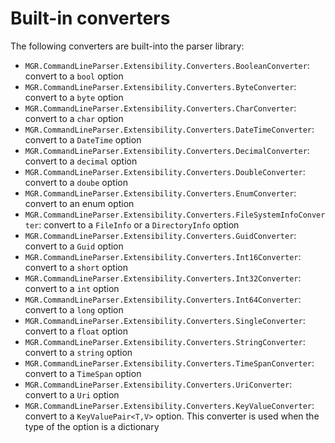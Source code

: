 ﻿# Built-in converters

The following converters are built-into the parser library:

- `MGR.CommandLineParser.Extensibility.Converters.BooleanConverter`:
convert to a `bool` option
- `MGR.CommandLineParser.Extensibility.Converters.ByteConverter`:
convert to a `byte` option
- `MGR.CommandLineParser.Extensibility.Converters.CharConverter`:
convert to a `char` option
- `MGR.CommandLineParser.Extensibility.Converters.DateTimeConverter`:
convert to a `DateTime` option
- `MGR.CommandLineParser.Extensibility.Converters.DecimalConverter`:
convert to a `decimal` option
- `MGR.CommandLineParser.Extensibility.Converters.DoubleConverter`:
convert to a `doube` option
- `MGR.CommandLineParser.Extensibility.Converters.EnumConverter`:
convert to an enum option
- `MGR.CommandLineParser.Extensibility.Converters.FileSystemInfoConverter`:
convert to a `FileInfo` or a `DirectoryInfo` option
- `MGR.CommandLineParser.Extensibility.Converters.GuidConverter`:
convert to a `Guid` option
- `MGR.CommandLineParser.Extensibility.Converters.Int16Converter`:
convert to a `short` option
- `MGR.CommandLineParser.Extensibility.Converters.Int32Converter`:
convert to a `int` option
- `MGR.CommandLineParser.Extensibility.Converters.Int64Converter`:
convert to a `long` option
- `MGR.CommandLineParser.Extensibility.Converters.SingleConverter`:
convert to a `float` option
- `MGR.CommandLineParser.Extensibility.Converters.StringConverter`:
convert to a `string` option
- `MGR.CommandLineParser.Extensibility.Converters.TimeSpanConverter`:
convert to a `TimeSpan` option
- `MGR.CommandLineParser.Extensibility.Converters.UriConverter`:
convert to a `Uri` option
- `MGR.CommandLineParser.Extensibility.Converters.KeyValueConverter`:
convert to a `KeyValuePair<T,V>` option. This converter is used when the type of the option is a dictionary

